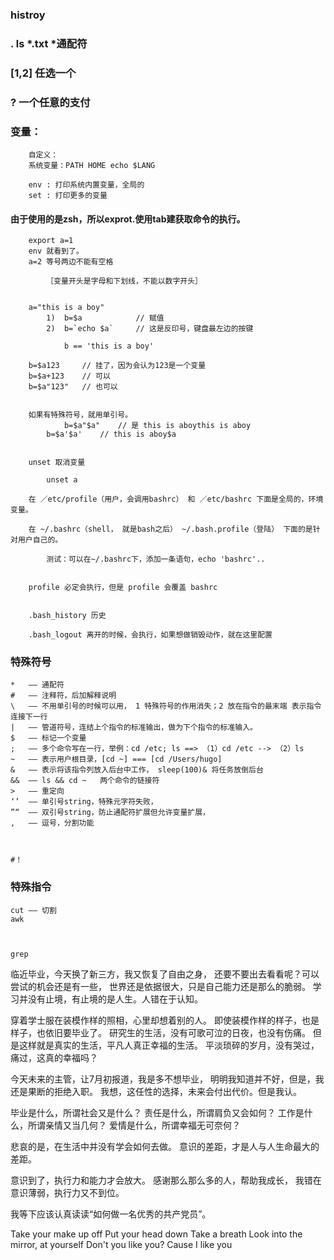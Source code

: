 ### histroy

### .  ls *.txt *通配符

### [1,2] 任选一个

### ? 一个任意的支付



### 变量：
    
        自定义：
        系统变量：PATH HOME echo $LANG

        env : 打印系统内置变量，全局的
        set : 打印更多的变量
    
#### 由于使用的是zsh，所以exprot.使用tab建获取命令的执行。

        export a=1
        env 就看到了。
        a=2 等号两边不能有空格
    
            ［变量开头是字母和下划线，不能以数字开头］


        a="this is a boy"
            1)  b=$a            // 赋值
            2)  b=`echo $a`     // 这是反印号，键盘最左边的按键

                b == 'this is a boy'
            
        b=$a123     // 挂了，因为会认为123是一个变量
        b=$a+123    // 可以
        b=$a"123"   // 也可以

        
        如果有特殊符号，就用单引号。
                b=$a"$a"    // 是 this is aboythis is aboy
            b=$a'$a'    // this is aboy$a
    

        unset 取消变量

            unset a

        在 ／etc/profile（用户，会调用bashrc） 和 ／etc/bashrc 下面是全局的，环境变量。

        在 ~/.bashrc（shell， 就是bash之后） ~/.bash.profile（登陆） 下面的是针对用户自己的。
    
            测试：可以在~/.bashrc下，添加一条语句，echo 'bashrc'..
        
        
        profile 必定会执行，但是 profile 会覆盖 bashrc


        .bash_history 历史 

        .bash_logout 离开的时候，会执行，如果想做销毁动作，就在这里配置





### 特殊符号
    
    *   —— 通配符
    #   —— 注释符，后加解释说明
    \   —— 不用单引号的时候可以用， 1 特殊符号的作用消失；2 放在指令的最末端 表示指令连接下一行
    |   —— 管道符号，连结上个指令的标准输出，做为下个指令的标准输入。
    $   —— 标记一个变量 
    ;   —— 多个命令写在一行，举例：cd /etc; ls ==> （1）cd /etc --> （2）ls
    ~   —— 表示用户根目录，[cd ~] === [cd /Users/hugo]
    &   —— 表示将该指令列放入后台中工作， sleep(100)& 将任务放倒后台
    &&  —— ls && cd ~   两个命令的链接符
    >   —— 重定向
    ‘’  —— 单引号string，特殊元字符失败，
    ”“  —— 双引号string，防止通配符扩展但允许变量扩展， 
    ,   —— 逗号，分割功能



    #！


### 特殊指令
    
    cut —— 切割
    awk
    


    grep









临近毕业，今天换了新三方，我又恢复了自由之身，
还要不要出去看看呢？可以尝试的机会还是有一些，
世界还是依据很大，只是自己能力还是那么的脆弱。
学习并没有止境，有止境的是人生。人错在于认知。

穿着学士服在装模作样的照相，心里却想着别的人。
即使装模作样的样子，也是样子，也依旧要毕业了。
研究生的生活，没有可歌可泣的日夜，也没有伤痛。
但是这样就是真实的生活，平凡人真正幸福的生活。
平淡琐碎的岁月，没有哭过，痛过，这真的幸福吗？

今天未来的主管，让7月初报道，我是多不想毕业，
明明我知道并不好，但是，我还是果断的拒绝入职。
我想，这任性的选择，未来会付出代价。但是我认。

毕业是什么，所谓社会又是什么？
责任是什么，所谓肩负又会如何？
工作是什么，所谓亲情又当几何？
爱情是什么，所谓幸福无可奈何？

悲哀的是，在生活中并没有学会如何去做。
意识的差距，才是人与人生命最大的差距。

意识到了，执行力和能力才会放大。
感谢那么那么多的人，帮助我成长，
我错在意识薄弱，执行力又不到位。

我等下应该认真读读“如何做一名优秀的共产党员”。


Take your make up off
Put your head down
Take a breath
Look into the mirror, at yourself
Don't you like you?
Cause I like you




























